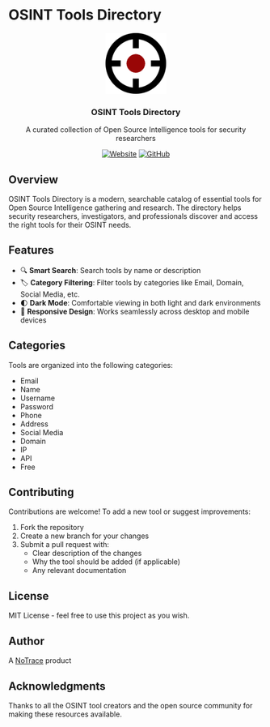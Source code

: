 # OSINT Tools Directory

<div align="center">
  <img src="/public/images/logo.png" alt="OSINT Tools Logo" width="120" height="120">
  <h3>OSINT Tools Directory</h1>
  <p>A curated collection of Open Source Intelligence tools for security researchers</p>

  [![Website](https://img.shields.io/badge/Website-osint.broker-blue)](https://osint.broker)
  [![GitHub](https://img.shields.io/badge/GitHub-NoTrace--ai%2Fosint--list-black)](https://github.com/NoTrace-ai/osint-directory)
</div>

## Overview

OSINT Tools Directory is a modern, searchable catalog of essential tools for Open Source Intelligence gathering and research. The directory helps security researchers, investigators, and professionals discover and access the right tools for their OSINT needs.

## Features

- 🔍 **Smart Search**: Search tools by name or description
- 🏷️ **Category Filtering**: Filter tools by categories like Email, Domain, Social Media, etc.
- 🌓 **Dark Mode**: Comfortable viewing in both light and dark environments
- 📱 **Responsive Design**: Works seamlessly across desktop and mobile devices

## Categories

Tools are organized into the following categories:
- Email
- Name
- Username
- Password
- Phone
- Address
- Social Media
- Domain
- IP
- API
- Free

## Contributing

Contributions are welcome! To add a new tool or suggest improvements:

1. Fork the repository
2. Create a new branch for your changes
3. Submit a pull request with:
   - Clear description of the changes
   - Why the tool should be added (if applicable)
   - Any relevant documentation

## License

MIT License - feel free to use this project as you wish.

## Author

A [NoTrace](https://notrace.ai) product

## Acknowledgments

Thanks to all the OSINT tool creators and the open source community for making these resources available.
